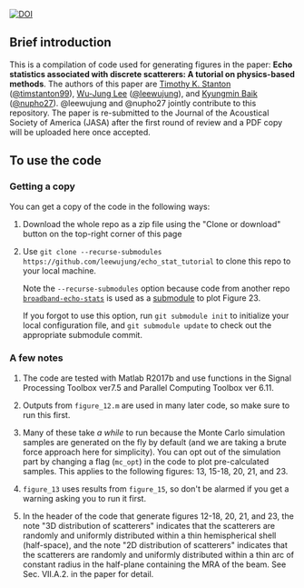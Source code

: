 [![DOI](https://zenodo.org/badge/DOI/10.5281/zenodo.1313729.svg)](https://doi.org/10.5281/zenodo.1313729)

## Brief introduction

This is a compilation of code used for generating figures in the paper: **Echo statistics associated with discrete scatterers: A tutorial on physics-based methods**. The authors of this paper are [Timothy K. Stanton](https://www.whoi.edu/profile/tstanton/) ([@timstanton99](https://github.com/timstanton99)), [Wu-Jung Lee](https://leewujung.github.io/) ([@leewujung](https://github.com/leewujung)), and [Kyungmin Baik](mailto:kbaik@kriss.re.kr) ([@nupho27](https://github.com/nupho27)). @leewujung and @nupho27 jointly contribute to this repository. The paper is re-submitted to the Journal of the Acoustical Society of America (JASA) after the first round of review and a PDF copy will be uploaded here once accepted.

## To use the code

### Getting a copy
You can get a copy of the code in the following ways:
  1. Download the whole repo as a zip file using the "Clone or download" button on the top-right corner of this page
  2. Use `git clone --recurse-submodules https://github.com/leewujung/echo_stat_tutorial` to clone this repo to your local machine.

      Note the `--recurse-submodules` option because code from another repo [`broadband-echo-stats`](https://github.com/leewujung/broadband-echo-stats) is used as a [submodule](https://git-scm.com/book/en/v2/Git-Tools-Submodules) to plot Figure 23.

      If you forgot to use this option, run `git submodule init` to initialize your local configuration file, and `git submodule update` to check out the appropriate submodule commit.

### A few notes
1. The code are tested with Matlab R2017b and use functions in the Signal Processing Toolbox ver7.5 and Parallel Computing Toolbox ver 6.11.

2. Outputs from `figure_12.m` are used in many later code, so make sure to run this first.

3. Many of these take _a while_ to run because the Monte Carlo simulation samples are generated on the fly by default (and we are taking a brute force approach here for simplicity). You can opt out of the simulation part by changing a flag (`mc_opt`) in the code to plot pre-calculated samples. This applies to the following figures: 13, 15-18, 20, 21, and 23.

4. `figure_13` uses results from `figure_15`, so don't be alarmed if you get a warning asking you to run it first.

5. In the header of the code that generate figures 12-18, 20, 21, and 23, the note "3D distribution of scatterers" indicates that the scatterers are randomly and uniformly distributed within a thin hemispherical shell (half-space), and the note "2D distribution of scatterers" indicates that the scatterers are randomly and uniformly distributed within a thin arc of constant radius in the half-plane containing the MRA of the beam. See Sec. VII.A.2. in the paper for  detail.
